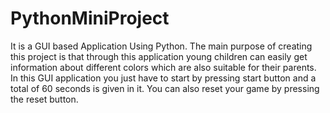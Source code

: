 # PythonMiniProject

It is a GUI based Application Using Python. The main purpose of creating
this project is that through this application young children can easily get
information about different colors which are also suitable for their parents.
In this GUI application you just have to start by pressing start button and a
total of 60 seconds is given in it. You can also reset your game by pressing the
reset button.
